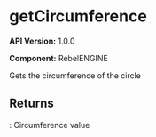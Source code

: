 # getCircumference

**API Version:** 1.0.0

**Component:** RebelENGINE

Gets the circumference of the circle

## Returns

: Circumference value


